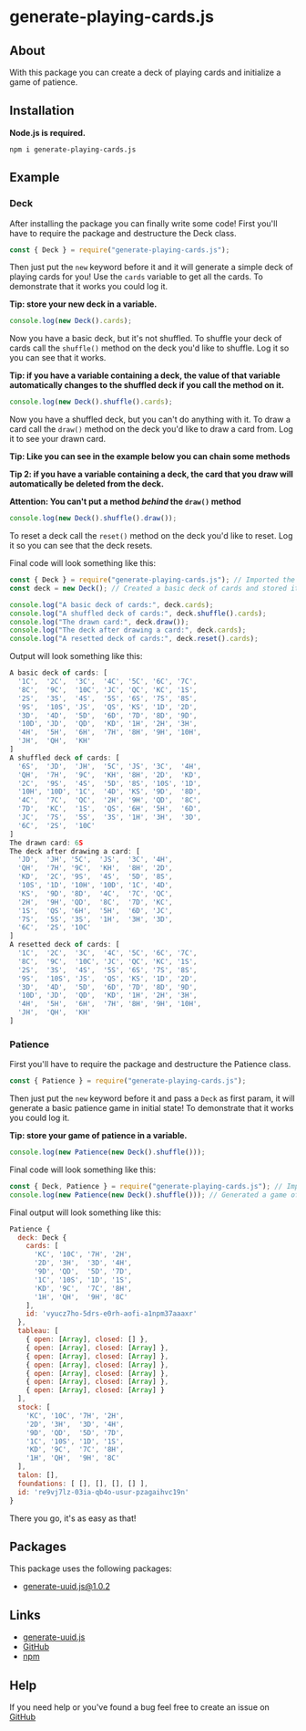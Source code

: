 # generate-playing-cards.js

## About

With this package you can create a deck of playing cards and initialize a game of patience.

## Installation

**Node.js is required.**

```
npm i generate-playing-cards.js
```

## Example

### **Deck**

After installing the package you can finally write some code! First you'll have to require the package and destructure the Deck class.

```js
const { Deck } = require("generate-playing-cards.js");
```

Then just put the `new` keyword before it and it will generate a simple deck of playing cards for you!
Use the `cards` variable to get all the cards.
To demonstrate that it works you could log it.

**Tip: store your new deck in a variable.**

```js
console.log(new Deck().cards);
```

Now you have a basic deck, but it's not shuffled.
To shuffle your deck of cards call the `shuffle()` method on the deck you'd like to shuffle.
Log it so you can see that it works.

**Tip: if you have a variable containing a deck, the value of that variable automatically changes to the shuffled deck if you call the method on it.**

```js
console.log(new Deck().shuffle().cards);
```

Now you have a shuffled deck, but you can't do anything with it.
To draw a card call the `draw()` method on the deck you'd like to draw a card from.
Log it to see your drawn card.

**Tip: Like you can see in the example below you can chain some methods**

**Tip 2: if you have a variable containing a deck, the card that you draw will automatically be deleted from the deck.**

**Attention: You can't put a method _behind_ the `draw()` method**

```js
console.log(new Deck().shuffle().draw());
```

To reset a deck call the `reset()` method on the deck you'd like to reset.
Log it so you can see that the deck resets.

Final code will look something like this:

```js
const { Deck } = require("generate-playing-cards.js"); // Imported the Deck class
const deck = new Deck(); // Created a basic deck of cards and stored it in a variable called: deck

console.log("A basic deck of cards:", deck.cards);
console.log("A shuffled deck of cards:", deck.shuffle().cards);
console.log("The drawn card:", deck.draw());
console.log("The deck after drawing a card:", deck.cards);
console.log("A resetted deck of cards:", deck.reset().cards);
```

Output will look something like this:

```js
A basic deck of cards: [
  '1C',  '2C',  '3C',  '4C', '5C', '6C', '7C',
  '8C',  '9C',  '10C', 'JC', 'QC', 'KC', '1S',
  '2S',  '3S',  '4S',  '5S', '6S', '7S', '8S',
  '9S',  '10S', 'JS',  'QS', 'KS', '1D', '2D',
  '3D',  '4D',  '5D',  '6D', '7D', '8D', '9D',
  '10D', 'JD',  'QD',  'KD', '1H', '2H', '3H',
  '4H',  '5H',  '6H',  '7H', '8H', '9H', '10H',
  'JH',  'QH',  'KH'
]
A shuffled deck of cards: [
  '6S',  'JD',  'JH',  '5C', 'JS', '3C',  '4H',
  'QH',  '7H',  '9C',  'KH', '8H', '2D',  'KD',
  '2C',  '9S',  '4S',  '5D', '8S', '10S', '1D',
  '10H', '10D', '1C',  '4D', 'KS', '9D',  '8D',
  '4C',  '7C',  'QC',  '2H', '9H', 'QD',  '8C',
  '7D',  'KC',  '1S',  'QS', '6H', '5H',  '6D',
  'JC',  '7S',  '5S',  '3S', '1H', '3H',  '3D',
  '6C',  '2S',  '10C'
]
The drawn card: 6S
The deck after drawing a card: [
  'JD',  'JH', '5C',  'JS',  '3C', '4H',
  'QH',  '7H', '9C',  'KH',  '8H', '2D',
  'KD',  '2C', '9S',  '4S',  '5D', '8S',
  '10S', '1D', '10H', '10D', '1C', '4D',
  'KS',  '9D', '8D',  '4C',  '7C', 'QC',
  '2H',  '9H', 'QD',  '8C',  '7D', 'KC',
  '1S',  'QS', '6H',  '5H',  '6D', 'JC',
  '7S',  '5S', '3S',  '1H',  '3H', '3D',
  '6C',  '2S', '10C'
]
A resetted deck of cards: [
  '1C',  '2C',  '3C',  '4C', '5C', '6C', '7C',
  '8C',  '9C',  '10C', 'JC', 'QC', 'KC', '1S',
  '2S',  '3S',  '4S',  '5S', '6S', '7S', '8S',
  '9S',  '10S', 'JS',  'QS', 'KS', '1D', '2D',
  '3D',  '4D',  '5D',  '6D', '7D', '8D', '9D',
  '10D', 'JD',  'QD',  'KD', '1H', '2H', '3H',
  '4H',  '5H',  '6H',  '7H', '8H', '9H', '10H',
  'JH',  'QH',  'KH'
]
```

### **Patience**

First you'll have to require the package and destructure the Patience class.

```js
const { Patience } = require("generate-playing-cards.js");
```

Then just put the `new` keyword before it and pass a `Deck` as first param, it will generate a basic patience game in initial state!
To demonstrate that it works you could log it.

**Tip: store your game of patience in a variable.**

```js
console.log(new Patience(new Deck().shuffle()));
```

Final code will look something like this:

```js
const { Deck, Patience } = require("generate-playing-cards.js"); // Imported the Deck and Patience class
console.log(new Patience(new Deck().shuffle())); // Generated a game of patience using a new shuffled deck.
```

Final output will look something like this:

```js
Patience {
  deck: Deck {
    cards: [
      'KC', '10C', '7H', '2H',
      '2D', '3H',  '3D', '4H',
      '9D', 'QD',  '5D', '7D',
      '1C', '10S', '1D', '1S',
      'KD', '9C',  '7C', '8H',
      '1H', 'QH',  '9H', '8C'
    ],
    id: 'vyucz7ho-5drs-e0rh-aofi-a1npm37aaaxr'
  },
  tableau: [
    { open: [Array], closed: [] },
    { open: [Array], closed: [Array] },
    { open: [Array], closed: [Array] },
    { open: [Array], closed: [Array] },
    { open: [Array], closed: [Array] },
    { open: [Array], closed: [Array] },
    { open: [Array], closed: [Array] }
  ],
  stock: [
    'KC', '10C', '7H', '2H',
    '2D', '3H',  '3D', '4H',
    '9D', 'QD',  '5D', '7D',
    '1C', '10S', '1D', '1S',
    'KD', '9C',  '7C', '8H',
    '1H', 'QH',  '9H', '8C'
  ],
  talon: [],
  foundations: [ [], [], [], [] ],
  id: 're9vj7lz-03ia-qb4o-usur-pzagaihvc19n'
}
```

There you go, it's as easy as that!

## Packages

This package uses the following packages:

- [generate-uuid.js@1.0.2](https://www.npmjs.com/package/generate-uuid.js/v/1.0.2)

## Links

- [generate-uuid.js](https://www.npmjs.com/package/generate-uuid.js)
- [GitHub](https://github.com/MaestroDagan/generate-playing-cards.js)
- [npm](https://www.npmjs.com/package/generate-playing-cards.js)

## Help

If you need help or you've found a bug feel free to create an issue on [GitHub](https://github.com/MaestroDagan/generate-playing-cards.js/issues)

```

```
